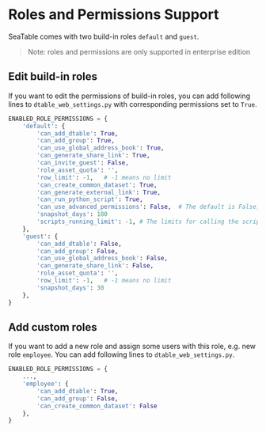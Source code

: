 # Roles and Permissions Support

SeaTable comes with two build-in roles `default` and `guest`.

> Note: roles and permissions are only supported in enterprise edition

## Edit build-in roles

If you want to edit the permissions of build-in roles, you can add following lines to `dtable_web_settings.py` with corresponding permissions set to `True`.

```python
ENABLED_ROLE_PERMISSIONS = {
    'default': {
        'can_add_dtable': True,
        'can_add_group': True,
        'can_use_global_address_book': True,
        'can_generate_share_link': True,
        'can_invite_guest': False,
        'role_asset_quota': '',
        'row_limit': -1,   # -1 means no limit
        'can_create_common_dataset': True,
        'can_generate_external_link': True,
        'can_run_python_script': True,
        'can_use_advanced_permissions': False,  # The default is False, set to the True to enable advanced permissions, such as view sharing and column permissions
        'snapshot_days': 180
        'scripts_running_limit': -1, # The limits for calling the script, -1 means no limit
    },
    'guest': {
        'can_add_dtable': False,
        'can_add_group': False,
        'can_use_global_address_book': False,
        'can_generate_share_link': False,
        'role_asset_quota': '',
        'row_limit': -1,   # -1 means no limit
        'snapshot_days': 30
    },
}

```

## Add custom roles

If you want to add a new role and assign some users with this role, e.g. new role `employee`. You can add following lines to `dtable_web_settings.py`.

```python
ENABLED_ROLE_PERMISSIONS = {
    ...,
    'employee': {
        'can_add_dtable': True,
        'can_add_group': False,
        'can_create_common_dataset': False
    },
}

```


